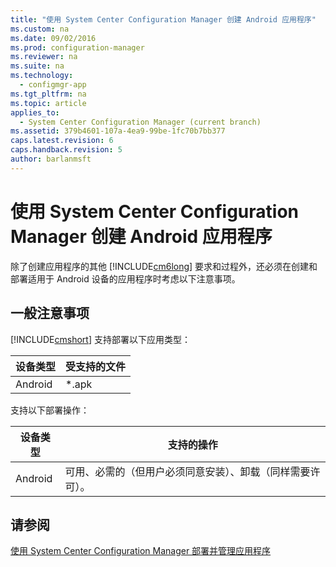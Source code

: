 ```yaml
---
title: "使用 System Center Configuration Manager 创建 Android 应用程序"
ms.custom: na
ms.date: 09/02/2016
ms.prod: configuration-manager
ms.reviewer: na
ms.suite: na
ms.technology: 
  - configmgr-app
ms.tgt_pltfrm: na
ms.topic: article
applies_to: 
  - System Center Configuration Manager (current branch)
ms.assetid: 379b4601-107a-4ea9-99be-1fc70b7bb377
caps.latest.revision: 6
caps.handback.revision: 5
author: barlanmsft
---
```

# 使用 System Center Configuration Manager 创建 Android 应用程序
除了创建应用程序的其他 [!INCLUDE[cm6long](../LocTest/includes/cm6long_md.md)] 要求和过程外，还必须在创建和部署适用于 Android 设备的应用程序时考虑以下注意事项。  
  
## 一般注意事项  
 [!INCLUDE[cmshort](../LocTest/includes/cmshort_md.md)] 支持部署以下应用类型：  
  
|设备类型|受支持的文件|  
|----------|------------|  
|Android|\*.apk|  
  
 支持以下部署操作：  
  
|设备类型|支持的操作|  
|----------|-----------|  
|Android|可用、必需的（但用户必须同意安装）、卸载（同样需要许可）。|  
  
## 请参阅  
 [使用 System Center Configuration Manager 部署并管理应用程序](../LocTest/Deploy-and-manage-applications-with-System-Center-Configuration-Manager.md)